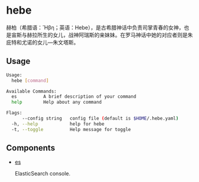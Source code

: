 # hebe

赫柏（希腊语：Ἥβη；英语：Hebe），是古希腊神话中负责司掌青春的女神，也是宙斯与赫拉所生的女儿，战神阿瑞斯的亲妹妹。在罗马神话中她的对应者则是朱庇特和尤诺的女儿—朱文塔斯。

## Usage

```bash
Usage:
  hebe [command]

Available Commands:
  es          A brief description of your command
  help        Help about any command

Flags:
      --config string   config file (default is $HOME/.hebe.yaml)
  -h, --help            help for hebe
  -t, --toggle          Help message for toggle
```

## Components

- [es](https://github.com/lvyong1985/hebe/tree/master/cmd/es)

  ElasticSearch console.